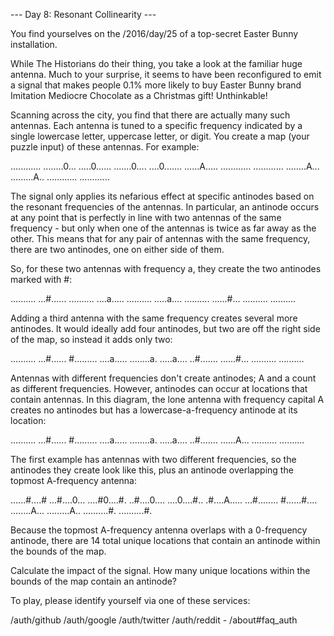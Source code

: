 --- Day 8: Resonant Collinearity ---

You find yourselves on the /2016/day/25 of a top-secret Easter Bunny installation.

 While The Historians do their thing, you take a look at the familiar huge antenna. Much to your surprise, it seems to have been reconfigured to emit a signal that makes people 0.1% more likely to buy Easter Bunny brand Imitation Mediocre Chocolate as a Christmas gift! Unthinkable!

 Scanning across the city, you find that there are actually many such antennas. Each antenna is tuned to a specific frequency indicated by a single lowercase letter, uppercase letter, or digit. You create a map (your puzzle input) of these antennas. For example:

 ............ ........0... .....0...... .......0.... ....0....... ......A..... ............ ............ ........A... .........A.. ............ ............ 

The signal only applies its nefarious effect at specific antinodes based on the resonant frequencies of the antennas. In particular, an antinode occurs at any point that is perfectly in line with two antennas of the same frequency - but only when one of the antennas is twice as far away as the other. This means that for any pair of antennas with the same frequency, there are two antinodes, one on either side of them.

 So, for these two antennas with frequency a, they create the two antinodes marked with #:

 .......... ...#...... .......... ....a..... .......... .....a.... .......... ......#... .......... .......... 

Adding a third antenna with the same frequency creates several more antinodes. It would ideally add four antinodes, but two are off the right side of the map, so instead it adds only two:

 .......... ...#...... #......... ....a..... ........a. .....a.... ..#....... ......#... .......... .......... 

Antennas with different frequencies don't create antinodes; A and a count as different frequencies. However, antinodes can occur at locations that contain antennas. In this diagram, the lone antenna with frequency capital A creates no antinodes but has a lowercase-a-frequency antinode at its location:

 .......... ...#...... #......... ....a..... ........a. .....a.... ..#....... ......A... .......... .......... 

The first example has antennas with two different frequencies, so the antinodes they create look like this, plus an antinode overlapping the topmost A-frequency antenna:

 ......#....# ...#....0... ....#0....#. ..#....0.... ....0....#.. .#....A..... ...#........ #......#.... ........A... .........A.. ..........#. ..........#. 

Because the topmost A-frequency antenna overlaps with a 0-frequency antinode, there are 14 total unique locations that contain an antinode within the bounds of the map.

 Calculate the impact of the signal. How many unique locations within the bounds of the map contain an antinode?

 To play, please identify yourself via one of these services:

 /auth/github /auth/google /auth/twitter /auth/reddit - /about#faq_auth

 